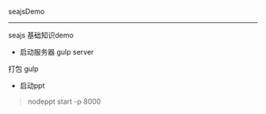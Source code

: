 seajsDemo

---

seajs 基础知识demo

- 启动服务器
gulp server

打包
gulp



- 启动ppt

> nodeppt start -p 8000




